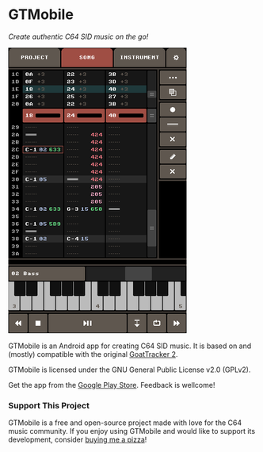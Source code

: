 # GTMobile

*Create authentic C64 SID music on the go!*

![image](screenshot.png)

GTMobile is an Android app for creating C64 SID music.
It is based on and (mostly) compatible with the original [GoatTracker 2](https://sourceforge.net/projects/goattracker2/).

GTMobile is licensed under the GNU General Public License v2.0 (GPLv2).

Get the app from the [Google Play Store](https://play.google.com/store/apps/details?id=com.twobit.gtmobile).
Feedback is wellcome!


### Support This Project

GTMobile is a free and open-source project made with love for the C64 music community.
If you enjoy using GTMobile and would like to support its development, consider [buying me a pizza](https://buymeacoffee.com/twobit)!
